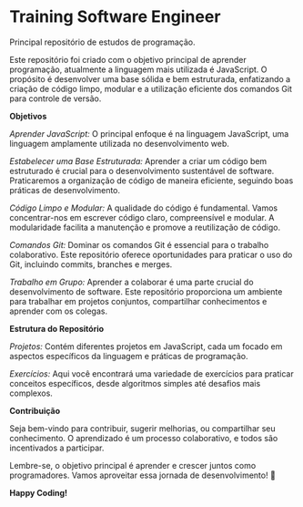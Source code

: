 # Training Software Engineer
Principal repositório de estudos de programação.

Este repositório foi criado com o objetivo principal de aprender programação, atualmente a linguagem mais utilizada é JavaScript. O propósito é desenvolver uma base sólida e bem estruturada, enfatizando a criação de código limpo, modular e a utilização eficiente dos comandos Git para controle de versão.

**Objetivos**

_Aprender JavaScript:_ O principal enfoque é na linguagem JavaScript, uma linguagem amplamente utilizada no desenvolvimento web.

_Estabelecer uma Base Estruturada:_ Aprender a criar um código bem estruturado é crucial para o desenvolvimento sustentável de software. Praticaremos a organização de código de maneira eficiente, seguindo boas práticas de desenvolvimento.

_Código Limpo e Modular:_ A qualidade do código é fundamental. Vamos concentrar-nos em escrever código claro, compreensível e modular. A modularidade facilita a manutenção e promove a reutilização de código.

_Comandos Git:_ Dominar os comandos Git é essencial para o trabalho colaborativo. Este repositório oferece oportunidades para praticar o uso do Git, incluindo commits, branches e merges.

_Trabalho em Grupo:_ Aprender a colaborar é uma parte crucial do desenvolvimento de software. Este repositório proporciona um ambiente para trabalhar em projetos conjuntos, compartilhar conhecimentos e aprender com os colegas.

**Estrutura do Repositório**

_Projetos:_ Contém diferentes projetos em JavaScript, cada um focado em aspectos específicos da linguagem e práticas de programação.

_Exercícios:_ Aqui você encontrará uma variedade de exercícios para praticar conceitos específicos, desde algoritmos simples até desafios mais complexos.

**Contribuição**

Seja bem-vindo para contribuir, sugerir melhorias, ou compartilhar seu conhecimento. O aprendizado é um processo colaborativo, e todos são incentivados a participar.

Lembre-se, o objetivo principal é aprender e crescer juntos como programadores. Vamos aproveitar essa jornada de desenvolvimento! 🚀

**Happy Coding!**
